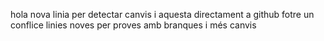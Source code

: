 hola
nova linia per detectar canvis
i aquesta directament a github
fotre un conflice
linies noves per proves amb branques
i més canvis
